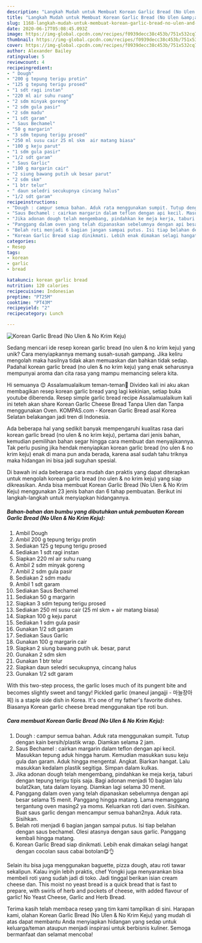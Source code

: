 ```yaml
---
description: "Langkah Mudah untuk Membuat Korean Garlic Bread (No Ulen &amp;amp; No Krim Keju), Bikin Ngiler"
title: "Langkah Mudah untuk Membuat Korean Garlic Bread (No Ulen &amp;amp; No Krim Keju), Bikin Ngiler"
slug: 1168-langkah-mudah-untuk-membuat-korean-garlic-bread-no-ulen-and-amp-no-krim-keju-bikin-ngiler
date: 2020-06-17T05:08:45.093Z
image: https://img-global.cpcdn.com/recipes/f0939decc38c453b/751x532cq70/korean-garlic-bread-no-ulen-no-krim-keju-foto-resep-utama.jpg
thumbnail: https://img-global.cpcdn.com/recipes/f0939decc38c453b/751x532cq70/korean-garlic-bread-no-ulen-no-krim-keju-foto-resep-utama.jpg
cover: https://img-global.cpcdn.com/recipes/f0939decc38c453b/751x532cq70/korean-garlic-bread-no-ulen-no-krim-keju-foto-resep-utama.jpg
author: Alexander Bailey
ratingvalue: 5
reviewcount: 4
recipeingredient:
- " Dough"
- "200 g tepung terigu protin"
- "125 g tepung terigu prosed"
- "1 sdt ragi instan"
- "220 ml air suhu ruang"
- "2 sdm minyak goreng"
- "2 sdm gula pasir"
- "2 sdm madu"
- "1 sdt garam"
- " Saus Bechamel"
- "50 g margarin"
- "3 sdm tepung terigu prosed"
- "250 ml susu cair 25 ml skm  air matang biasa"
- "100 g keju parut"
- "1 sdm gula pasir"
- "1/2 sdt garam"
- " Saus Garlic"
- "100 g margarin cair"
- "2 siung bawang putih uk besar parut"
- "2 sdm skm"
- "1 btr telur"
- " daun seledri secukupnya cincang halus"
- "1/2 sdt garam"
recipeinstructions:
- "Dough : campur semua bahan. Aduk rata menggunakan sumpit. Tutup dengan kain bersih/plastik wrap. Diamkan selama 2 jam."
- "Saus Bechamel : cairkan margarin dalam teflon dengan api kecil. Masukkan tepung aduk hingga harum. Kemudian masukkan susu keju gula dan garam. Aduk hingga mengental. Angkat. Biarkan hangat. Lalu masukkan kedalam plastik segitiga. Simpan dalam kulkas."
- "Jika adonan dough telah mengembang, pindahkan ke meja kerja, taburi dengan tepung terigu tipis saja. Bagi adonan menjadi 10 bagian lalu bulat2kan, tata dalam loyang. Diamkan lagi selama 30 menit."
- "Panggang dalam oven yang telah dipanaskan sebelumnya dengan api besar selama 15 menit. Panggang hingga matang. Lama memanggang tergantung oven masing2 ya moms. Keluarkan roti dari oven. Sisihkan. Buat saus garlic dengan mencampur semua bahan2nya. Aduk rata. Sisihkan."
- "Belah roti menjadi 6 bagian jangan sampai putus. Isi tiap belahan dengan saus bechamel. Olesi atasnya dengan saus garlic. Panggang kembali hingga matang."
- "Korean Garlic Bread siap dinikmati. Lebih enak dimakan selagi hangat dengan cocolan saus cabai botolan😋👌"
categories:
- Resep
tags:
- korean
- garlic
- bread

katakunci: korean garlic bread 
nutrition: 120 calories
recipecuisine: Indonesian
preptime: "PT25M"
cooktime: "PT43M"
recipeyield: "2"
recipecategory: Lunch

---
```



![Korean Garlic Bread (No Ulen &amp; No Krim Keju)](https://img-global.cpcdn.com/recipes/f0939decc38c453b/751x532cq70/korean-garlic-bread-no-ulen-no-krim-keju-foto-resep-utama.jpg)

Sedang mencari ide resep korean garlic bread (no ulen &amp; no krim keju) yang unik? Cara menyiapkannya memang susah-susah gampang. Jika keliru mengolah maka hasilnya tidak akan memuaskan dan bahkan tidak sedap. Padahal korean garlic bread (no ulen &amp; no krim keju) yang enak seharusnya mempunyai aroma dan cita rasa yang mampu memancing selera kita.

Hi semuanya 😊 Assalamualaikum teman-teman🙏 Divideo kali ini aku akan membagikan resep korean garlic bread yang lagi kekinian, setiap buka youtube diberenda. Resep simple garlic bread recipe Assalamualaikum kali ini teteh akan share Korean Garlic Cheese Bread Tanpa Ulen dan Tanpa menggunakan Oven. KOMPAS.com - Korean Garlic Bread asal Korea Selatan belakangan jadi tren di Indonesia.

Ada beberapa hal yang sedikit banyak mempengaruhi kualitas rasa dari korean garlic bread (no ulen &amp; no krim keju), pertama dari jenis bahan, kemudian pemilihan bahan segar hingga cara membuat dan menyajikannya. Tak perlu pusing jika hendak menyiapkan korean garlic bread (no ulen &amp; no krim keju) enak di mana pun anda berada, karena asal sudah tahu triknya maka hidangan ini bisa jadi suguhan spesial.


Di bawah ini ada beberapa cara mudah dan praktis yang dapat diterapkan untuk mengolah korean garlic bread (no ulen &amp; no krim keju) yang siap dikreasikan. Anda bisa membuat Korean Garlic Bread (No Ulen &amp; No Krim Keju) menggunakan 23 jenis bahan dan 6 tahap pembuatan. Berikut ini langkah-langkah untuk menyiapkan hidangannya.

<!--inarticleads1-->

##### Bahan-bahan dan bumbu yang dibutuhkan untuk pembuatan Korean Garlic Bread (No Ulen &amp; No Krim Keju):

1. Ambil  Dough
1. Ambil 200 g tepung terigu protin
1. Sediakan 125 g tepung terigu prosed
1. Sediakan 1 sdt ragi instan
1. Siapkan 220 ml air suhu ruang
1. Ambil 2 sdm minyak goreng
1. Ambil 2 sdm gula pasir
1. Sediakan 2 sdm madu
1. Ambil 1 sdt garam
1. Sediakan  Saus Bechamel
1. Sediakan 50 g margarin
1. Siapkan 3 sdm tepung terigu prosed
1. Sediakan 250 ml susu cair (25 ml skm + air matang biasa)
1. Siapkan 100 g keju parut
1. Sediakan 1 sdm gula pasir
1. Gunakan 1/2 sdt garam
1. Sediakan  Saus Garlic
1. Gunakan 100 g margarin cair
1. Siapkan 2 siung bawang putih uk. besar, parut
1. Gunakan 2 sdm skm
1. Gunakan 1 btr telur
1. Siapkan  daun seledri secukupnya, cincang halus
1. Gunakan 1/2 sdt garam


With this two-step process, the garlic loses much of its pungent bite and becomes slightly sweet and tangy! Pickled garlic (maneul jangajji - 마늘장아찌) is a staple side dish in Korea. It&#39;s one of my father&#39;s favorite dishes. Biasanya Korean garlic cheese bread menggunakan tipe roti bun. 

<!--inarticleads2-->

##### Cara membuat Korean Garlic Bread (No Ulen &amp; No Krim Keju):

1. Dough : campur semua bahan. Aduk rata menggunakan sumpit. Tutup dengan kain bersih/plastik wrap. Diamkan selama 2 jam.
1. Saus Bechamel : cairkan margarin dalam teflon dengan api kecil. Masukkan tepung aduk hingga harum. Kemudian masukkan susu keju gula dan garam. Aduk hingga mengental. Angkat. Biarkan hangat. Lalu masukkan kedalam plastik segitiga. Simpan dalam kulkas.
1. Jika adonan dough telah mengembang, pindahkan ke meja kerja, taburi dengan tepung terigu tipis saja. Bagi adonan menjadi 10 bagian lalu bulat2kan, tata dalam loyang. Diamkan lagi selama 30 menit.
1. Panggang dalam oven yang telah dipanaskan sebelumnya dengan api besar selama 15 menit. Panggang hingga matang. Lama memanggang tergantung oven masing2 ya moms. Keluarkan roti dari oven. Sisihkan. Buat saus garlic dengan mencampur semua bahan2nya. Aduk rata. Sisihkan.
1. Belah roti menjadi 6 bagian jangan sampai putus. Isi tiap belahan dengan saus bechamel. Olesi atasnya dengan saus garlic. Panggang kembali hingga matang.
1. Korean Garlic Bread siap dinikmati. Lebih enak dimakan selagi hangat dengan cocolan saus cabai botolan😋👌


Selain itu bisa juga menggunakan baguette, pizza dough, atau roti tawar sekalipun. Kalau ingin lebih praktis, chef Yongki juga menyarankan bisa membeli roti yang sudah jadi di toko. Jadi tinggal berikan isian cream cheese dan. This moist no yeast bread is a quick bread that is fast to prepare, with swirls of herb and pockets of cheese, with added flavour of garlic! No Yeast Cheese, Garlic and Herb Bread. 

Terima kasih telah membaca resep yang tim kami tampilkan di sini. Harapan kami, olahan Korean Garlic Bread (No Ulen &amp; No Krim Keju) yang mudah di atas dapat membantu Anda menyiapkan hidangan yang sedap untuk keluarga/teman ataupun menjadi inspirasi untuk berbisnis kuliner. Semoga bermanfaat dan selamat mencoba!
